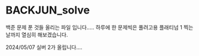 # BACKJUN_solve
백준 문제 푼 것들 올리는 파일 입니다.....
하루에 한 문제씩은 풀려고용
플래티넘 1 찍는 날까지 열심히 해보겠습니다.

2024/05/07 실버 2가 올립니다....
